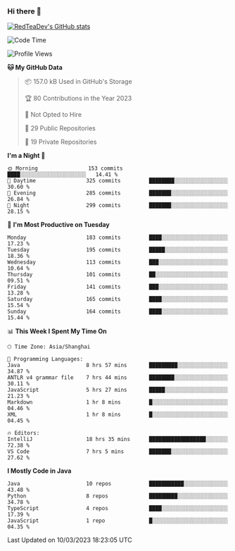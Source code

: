 ### Hi there 👋

<!--
**RedTeaDev/RedTeaDev** is a ✨ _special_ ✨ repository because its `README.md` (this file) appears on your GitHub profile.

Here are some ideas to get you started:

- 🔭 I’m currently working on ...
- 🌱 I’m currently learning ...
- 👯 I’m looking to collaborate on ...
- 🤔 I’m looking for help with ...
- 💬 Ask me about ...
- 📫 How to reach me: ...
- 😄 Pronouns: ...
- ⚡ Fun fact: ...
-->

<!--
[![wakatime](https://wakatime.com/badge/user/6b101ed0-04c0-4490-9283-eb61f2efff96.svg)](https://wakatime.com/@6b101ed0-04c0-4490-9283-eb61f2efff96)
!-->

[![RedTeaDev's GitHub stats](https://github-readme-stats.vercel.app/api?username=RedTeaDev)](https://github.com/anuraghazra/github-readme-stats)
<!--
[![willianrod's wakatime stats](https://github-readme-stats.vercel.app/api/wakatime?username=RedTeaDev)](https://github.com/anuraghazra/github-readme-stats)
!-->
<!--START_SECTION:waka-->
![Code Time](http://img.shields.io/badge/Code%20Time-1%2C252%20hrs%2041%20mins-blue)

![Profile Views](http://img.shields.io/badge/Profile%20Views-33-blue)

**🐱 My GitHub Data** 

> 📦 157.0 kB Used in GitHub's Storage 
 > 
> 🏆 80 Contributions in the Year 2023
 > 
> 🚫 Not Opted to Hire
 > 
> 📜 29 Public Repositories 
 > 
> 🔑 19 Private Repositories 
 > 
**I'm a Night 🦉** 

```text
🌞 Morning                153 commits         ████░░░░░░░░░░░░░░░░░░░░░   14.41 % 
🌆 Daytime                325 commits         ████████░░░░░░░░░░░░░░░░░   30.60 % 
🌃 Evening                285 commits         ███████░░░░░░░░░░░░░░░░░░   26.84 % 
🌙 Night                  299 commits         ███████░░░░░░░░░░░░░░░░░░   28.15 % 
```
📅 **I'm Most Productive on Tuesday** 

```text
Monday                   183 commits         ████░░░░░░░░░░░░░░░░░░░░░   17.23 % 
Tuesday                  195 commits         █████░░░░░░░░░░░░░░░░░░░░   18.36 % 
Wednesday                113 commits         ███░░░░░░░░░░░░░░░░░░░░░░   10.64 % 
Thursday                 101 commits         ██░░░░░░░░░░░░░░░░░░░░░░░   09.51 % 
Friday                   141 commits         ███░░░░░░░░░░░░░░░░░░░░░░   13.28 % 
Saturday                 165 commits         ████░░░░░░░░░░░░░░░░░░░░░   15.54 % 
Sunday                   164 commits         ████░░░░░░░░░░░░░░░░░░░░░   15.44 % 
```


📊 **This Week I Spent My Time On** 

```text
🕑︎ Time Zone: Asia/Shanghai

💬 Programming Languages: 
Java                     8 hrs 57 mins       █████████░░░░░░░░░░░░░░░░   34.87 % 
ANTLR v4 grammar file    7 hrs 44 mins       ████████░░░░░░░░░░░░░░░░░   30.11 % 
JavaScript               5 hrs 27 mins       █████░░░░░░░░░░░░░░░░░░░░   21.23 % 
Markdown                 1 hr 8 mins         █░░░░░░░░░░░░░░░░░░░░░░░░   04.46 % 
XML                      1 hr 8 mins         █░░░░░░░░░░░░░░░░░░░░░░░░   04.45 % 

🔥 Editors: 
IntelliJ                 18 hrs 35 mins      ██████████████████░░░░░░░   72.38 % 
VS Code                  7 hrs 5 mins        ███████░░░░░░░░░░░░░░░░░░   27.62 % 
```

**I Mostly Code in Java** 

```text
Java                     10 repos            ███████████░░░░░░░░░░░░░░   43.48 % 
Python                   8 repos             █████████░░░░░░░░░░░░░░░░   34.78 % 
TypeScript               4 repos             ████░░░░░░░░░░░░░░░░░░░░░   17.39 % 
JavaScript               1 repo              █░░░░░░░░░░░░░░░░░░░░░░░░   04.35 % 
```




 Last Updated on 10/03/2023 18:23:05 UTC
<!--END_SECTION:waka-->


